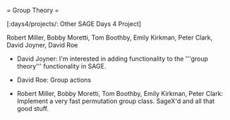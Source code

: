 = Group Theory =

[:days4/projects/: Other SAGE Days 4 Project]

Robert Miller, Bobby Moretti, Tom Boothby, Emily Kirkman, Peter Clark, David Joyner, David Roe

 * David Joyner: I'm interested in adding functionality to the '''group theory''' functionality in SAGE.

 * David Roe: Group actions

 * Robert Miller, Bobby Moretti, Tom Boothby, Emily Kirkman, Peter Clark: Implement a very fast permutation group class.  SageX'd and all that good stuff. 

 
